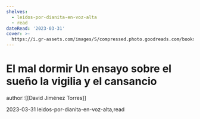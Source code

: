 ```yaml
---
shelves:
  - leidos-por-dianita-en-voz-alta
  - read
dateRead: '2023-03-31'
cover: >-
  https://i.gr-assets.com/images/S/compressed.photo.goodreads.com/books/1638202336l/59723534._SY475_.jpg
---
```

# El mal dormir Un ensayo sobre el sueño la vigilia y el cansancio

author::[[David Jiménez Torres]]

2023-03-31
leidos-por-dianita-en-voz-alta,read